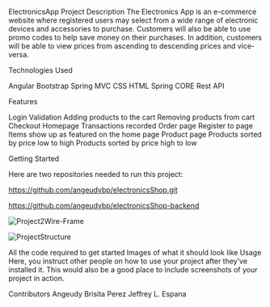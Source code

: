 ElectronicsApp
Project Description
The Electronics App is an e-commerce website where registered users may select from a wide range of electronic devices and accessories to purchase. 
Customers will also be able to use promo codes to help save money on their purchases. In addition, customers will be able to view prices from ascending 
to descending prices and vice-versa.

Technologies Used


Angular
Bootstrap 
Spring MVC
CSS
HTML
Spring CORE
Rest API

Features



Login Validation
Adding products to the cart
Removing products from cart
Checkout
Homepage
Transactions recorded
Order page
Register to page
Items show up as featured on the home page
Product page
Products sorted by price low to high
Products sorted by price high to low



Getting Started

Here are two repositories needed to run this project:

https://github.com/angeudybp/electronicsShop.git


https://github.com/angeudybp/electronicsShop-backend

![Project2Wire-Frame](https://user-images.githubusercontent.com/98780216/160184178-281c022a-ee42-47a3-99bb-13f3e4f8d053.jpg)


![ProjectStructure](https://user-images.githubusercontent.com/98780216/160184254-2ccdc703-651e-43b4-8977-93a3a41639cc.jpg)



All the code required to get started
Images of what it should look like
Usage
Here, you instruct other people on how to use your project after they’ve installed it. This would also be a good place to include screenshots of your project in action.

Contributors
Angeudy Brisita Perez
Jeffrey L. Espana

